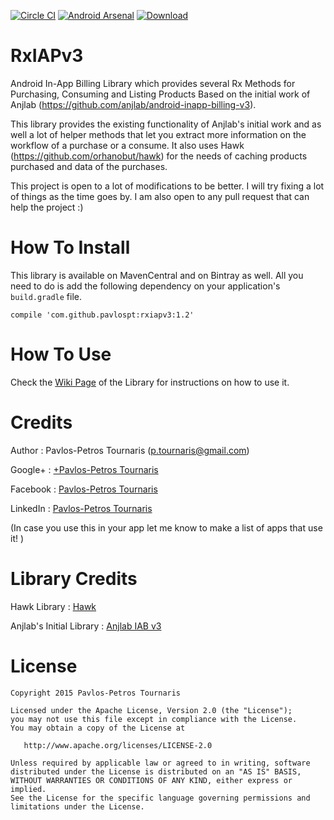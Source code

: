 [![Circle CI](https://circleci.com/gh/pavlospt/RxIAPv3/tree/master.svg?style=svg)](https://circleci.com/gh/pavlospt/RxIAPv3/tree/master)
[![Android Arsenal](https://img.shields.io/badge/Android%20Arsenal-RxIAPv3-green.svg?style=true)](https://android-arsenal.com/details/1/2879)
[![Download](https://api.bintray.com/packages/pavlospt/android-libraries/RxIAPv3/images/download.svg)](https://bintray.com/pavlospt/android-libraries/RxIAPv3/_latestVersion)

# RxIAPv3
Android In-App Billing Library which provides several Rx Methods for Purchasing, Consuming and Listing Products
Based on the initial work of Anjlab (https://github.com/anjlab/android-inapp-billing-v3).

This library provides the existing functionality of Anjlab's initial work and as well a lot of helper methods that let you extract more information on the workflow of a purchase or a consume. It also uses Hawk (https://github.com/orhanobut/hawk) for the needs of caching products purchased and data of the purchases. 

This project is open to a lot of modifications to be better. I will try fixing a lot of things as the time goes by. I am also open to any pull request that can help the project :) 

How To Install
==============

This library is available on MavenCentral and on Bintray as well. All you need to do is add the following dependency on your application's ```build.gradle``` file.

```
compile 'com.github.pavlospt:rxiapv3:1.2'
```

How To Use
==========
Check the [Wiki Page](https://github.com/pavlospt/RxIAPv3/wiki) of the Library for instructions on how to use it.

Credits
=======
Author : Pavlos-Petros Tournaris (p.tournaris@gmail.com)

Google+ : [+Pavlos-Petros Tournaris](https://plus.google.com/u/0/+PavlosPetrosTournaris/)

Facebook : [Pavlos-Petros Tournaris](https://www.facebook.com/pavlospt)

LinkedIn : [Pavlos-Petros Tournaris](https://www.linkedin.com/pub/pavlos-petros-tournaris/44/abb/218)

(In case you use this in your app let me know to make a list of apps that use it! )

Library Credits
===============

Hawk Library : [Hawk](https://github.com/orhanobut/hawk)

Anjlab's Initial Library : [Anjlab IAB v3](https://github.com/anjlab/android-inapp-billing-v3)

License
=======

    Copyright 2015 Pavlos-Petros Tournaris

    Licensed under the Apache License, Version 2.0 (the "License");
    you may not use this file except in compliance with the License.
    You may obtain a copy of the License at
    
       http://www.apache.org/licenses/LICENSE-2.0
    
    Unless required by applicable law or agreed to in writing, software
    distributed under the License is distributed on an "AS IS" BASIS,
    WITHOUT WARRANTIES OR CONDITIONS OF ANY KIND, either express or implied.
    See the License for the specific language governing permissions and
    limitations under the License.
